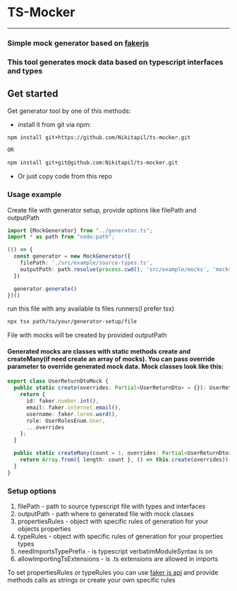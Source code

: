 # TS-Mocker 

---
### Simple mock generator based on [fakerjs](https://fakerjs.dev/)
### This tool generates mock data based on typescript interfaces and types

## Get started
Get generator tool by one of this methods:
* install it from git via npm:
```bash
npm install git+https://github.com/Nikitapil/ts-mocker.git

OR

npm install git+git@github.com:Nikitapil/ts-mocker.git
```
* Or just copy code from this repo

### Usage example

Create file with generator setup, provide options like filePath and outputPath
```typescript
import {MockGenerator} from "../generator.ts";
import * as path from "node:path";

(() => {
  const generator = new MockGenerator({
    filePath: './src/example/source-types.ts',
    outputPath: path.resolve(process.cwd(), 'src/example/mocks', 'mocks.ts')
  })

  generator.generate()
})()
```
run this file with any available ts files runners(I prefer tsx)
```bash
npx tsx path/to/your/generator-setup/file
```
File with mocks will be created by provided outputPath

#### Generated mocks are classes with static methods create and createMany(if need create an array of mocks). You can pass override parameter to override generated mock data. Mock classes look like this:
```typescript
export class UserReturnDtoMock {
  public static create(overrides: Partial<UserReturnDto> = {}): UserReturnDto {
    return {
      id: faker.number.int(),
      email: faker.internet.email(),
      username: faker.lorem.word(),
      role: UserRolesEnum.User,
      ...overrides
    };
  }

  public static createMany(count = 1, overrides: Partial<UserReturnDto> = {}): UserReturnDto[] {
    return Array.from({ length: count }, () => this.create(overrides))
  }
}
```

### Setup options

1. filePath - path to source typescript file with types and interfaces
2. outputPath - path where to generated file with mock classes
3. propertiesRules - object with specific rules of generation for your objects properties
4. typeRules - object with specific rules of generation for your properties types
5. needImportsTypePrefix - is typescript verbatimModuleSyntax is on
6. allowImportingTsExtensions - is .ts extensions are allowed in imports

To set propertiesRules or typeRules you can use [faker js api](https://fakerjs.dev/api/) and provide methods calls as strings or create your own specific rules
